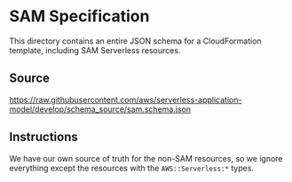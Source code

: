 # SAM Specification

This directory contains an entire JSON schema for a CloudFormation template, including SAM Serverless resources.

## Source

<https://raw.githubusercontent.com/aws/serverless-application-model/develop/schema_source/sam.schema.json>

## Instructions

We have our own source of truth for the non-SAM resources, so we ignore everything except the
resources with the `AWS::Serverless:*` types.
